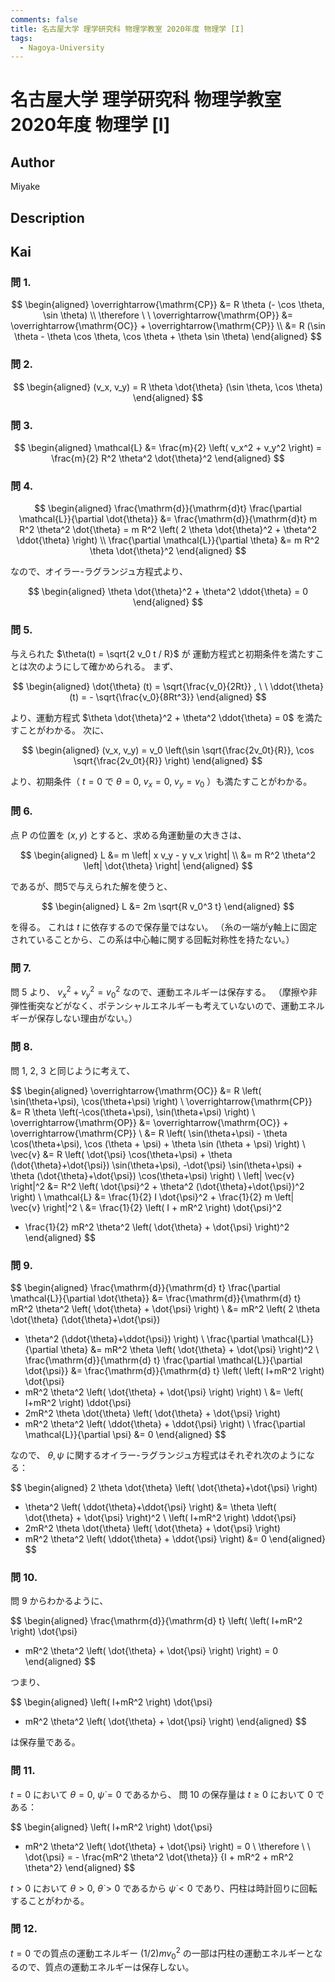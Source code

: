 ```yaml
---
comments: false
title: 名古屋大学 理学研究科 物理学教室 2020年度 物理学 [I]
tags:
  - Nagoya-University
---
```

# 名古屋大学 理学研究科 物理学教室 2020年度 物理学 \[I\]

## **Author**
Miyake

## **Description**

## **Kai**
### 問 1.

$$
  \begin{aligned}
  \overrightarrow{\mathrm{CP}}
  &= R \theta (- \cos \theta, \sin \theta)
  \\
  \therefore \ \ 
  \overrightarrow{\mathrm{OP}}
  &= \overrightarrow{\mathrm{OC}} + \overrightarrow{\mathrm{CP}}
  \\
  &= R (\sin \theta - \theta \cos \theta, \cos \theta + \theta \sin \theta)
  \end{aligned}
$$

### 問 2.

$$
  \begin{aligned}
  (v_x, v_y)
  = R \theta \dot{\theta} (\sin \theta, \cos \theta)
  \end{aligned}
$$

### 問 3.

$$
  \begin{aligned}
  \mathcal{L}
  &= \frac{m}{2} \left( v_x^2 + v_y^2 \right)
  = \frac{m}{2} R^2 \theta^2 \dot{\theta}^2
  \end{aligned}
$$

### 問 4.

$$
  \begin{aligned}
  \frac{\mathrm{d}}{\mathrm{d}t}
  \frac{\partial \mathcal{L}}{\partial \dot{\theta}}
  &= \frac{\mathrm{d}}{\mathrm{d}t} m R^2 \theta^2 \dot{\theta}
  = m R^2 \left( 2 \theta \dot{\theta}^2 + \theta^2 \ddot{\theta} \right)
  \\
  \frac{\partial \mathcal{L}}{\partial \theta}
  &= m R^2 \theta \dot{\theta}^2
  \end{aligned}
$$

なので、オイラー-ラグランジュ方程式より、

$$
  \begin{aligned}
  \theta \dot{\theta}^2 + \theta^2 \ddot{\theta} = 0
  \end{aligned}
$$

### 問 5.
与えられた $\theta(t) = \sqrt{2 v_0 t / R}$ が
運動方程式と初期条件を満たすことは次のようにして確かめられる。
まず、

$$
\begin{aligned}
\dot{\theta} (t) = \sqrt{\frac{v_0}{2Rt}}
, \ \ 
\ddot{\theta} (t) = - \sqrt{\frac{v_0}{8Rt^3}}
\end{aligned}
$$

より、運動方程式 $\theta \dot{\theta}^2 + \theta^2 \ddot{\theta} = 0$
を満たすことがわかる。
次に、

$$
\begin{aligned}
(v_x, v_y)
= v_0 \left(\sin \sqrt{\frac{2v_0t}{R}}, \cos \sqrt{\frac{2v_0t}{R}} \right)
\end{aligned}
$$

より、初期条件（ $t=0$ で $\theta = 0, \ v_x = 0, \ v_y = v_0$
）も満たすことがわかる。

### 問 6.
点 P の位置を $(x,y)$ とすると、求める角運動量の大きさは、

$$
\begin{aligned}
L
&= m \left| x v_y - y v_x \right|
\\
&= m R^2 \theta^2 \left| \dot{\theta} \right|
\end{aligned}
$$

であるが、問5で与えられた解を使うと、

$$
\begin{aligned}
L
&= 2m \sqrt{R v_0^3 t}
\end{aligned}
$$

を得る。
これは $t$ に依存するので保存量ではない。
（糸の一端がy軸上に固定されていることから、この系は中心軸に関する回転対称性を持たない。）

### 問 7.
問 5 より、 $v_x^2 + v_y^2 = v_0^2$ なので、運動エネルギーは保存する。
（摩擦や非弾性衝突などがなく、ポテンシャルエネルギーも考えていないので、運動エネルギーが保存しない理由がない。）

### 問 8.
問 1, 2, 3 と同じように考えて、

$$
\begin{aligned}
\overrightarrow{\mathrm{OC}}
&= R \left( \sin(\theta+\psi), \cos(\theta+\psi) \right)
\\
\overrightarrow{\mathrm{CP}}
&= R \theta \left(-\cos(\theta+\psi), \sin(\theta+\psi) \right)
\\
\overrightarrow{\mathrm{OP}}
&= \overrightarrow{\mathrm{OC}} + \overrightarrow{\mathrm{CP}}
\\
&= R \left( \sin(\theta+\psi) - \theta \cos(\theta+\psi),
\cos (\theta + \psi) + \theta \sin (\theta + \psi) \right)
\\
\vec{v}
&= R \left(
\dot{\psi} \cos(\theta+\psi) + \theta (\dot{\theta}+\dot{\psi}) \sin(\theta+\psi),
-\dot{\psi} \sin(\theta+\psi) + \theta (\dot{\theta}+\dot{\psi}) \cos(\theta+\psi)
\right)
\\
\left| \vec{v} \right|^2
&= R^2 \left( \dot{\psi}^2 + \theta^2 (\dot{\theta}+\dot{\psi})^2 \right)
\\
\mathcal{L}
&= \frac{1}{2} I \dot{\psi}^2 + \frac{1}{2} m \left| \vec{v} \right|^2
\\
&= \frac{1}{2} \left( I + mR^2 \right) \dot{\psi}^2
+ \frac{1}{2} mR^2 \theta^2 \left( \dot{\theta} + \dot{\psi} \right)^2
\end{aligned}
$$

### 問 9.

$$
\begin{aligned}
\frac{\mathrm{d}}{\mathrm{d} t}
\frac{\partial \mathcal{L}}{\partial \dot{\theta}}
&= \frac{\mathrm{d}}{\mathrm{d} t}
mR^2 \theta^2 \left( \dot{\theta} + \dot{\psi} \right)
\\
&= mR^2 \left( 2 \theta \dot{\theta} (\dot{\theta}+\dot{\psi})
+ \theta^2 (\ddot{\theta}+\ddot{\psi}) \right)
\\
\frac{\partial \mathcal{L}}{\partial \theta}
&= mR^2 \theta \left( \dot{\theta} + \dot{\psi} \right)^2
\\
\frac{\mathrm{d}}{\mathrm{d} t}
\frac{\partial \mathcal{L}}{\partial \dot{\psi}}
&= \frac{\mathrm{d}}{\mathrm{d} t}
\left( \left( I+mR^2 \right) \dot{\psi}
+ mR^2 \theta^2 \left( \dot{\theta} + \dot{\psi} \right) \right)
\\
&= \left( I+mR^2 \right) \ddot{\psi}
+ 2mR^2 \theta \dot{\theta} \left( \dot{\theta} + \dot{\psi} \right)
+ mR^2 \theta^2 \left( \ddot{\theta} + \ddot{\psi} \right)
\\
\frac{\partial \mathcal{L}}{\partial \psi}
&= 0
\end{aligned}
$$

なので、 $\theta, \psi$ に関するオイラー-ラグランジュ方程式はそれぞれ次のようになる：

$$
\begin{aligned}
2 \theta \dot{\theta} \left( \dot{\theta}+\dot{\psi} \right)
+ \theta^2 \left( \ddot{\theta}+\ddot{\psi} \right)
&= \theta \left( \dot{\theta} + \dot{\psi} \right)^2
\\
\left( I+mR^2 \right) \ddot{\psi}
+ 2mR^2 \theta \dot{\theta} \left( \dot{\theta} + \dot{\psi} \right)
+ mR^2 \theta^2 \left( \ddot{\theta} + \ddot{\psi} \right)
&= 0
\end{aligned}
$$

### 問 10.
問 9 からわかるように、

$$
\begin{aligned}
\frac{\mathrm{d}}{\mathrm{d} t}
\left( \left( I+mR^2 \right) \dot{\psi}
+ mR^2 \theta^2 \left( \dot{\theta} + \dot{\psi} \right) \right)
= 0
\end{aligned}
$$

つまり、

$$
\begin{aligned}
\left( I+mR^2 \right) \dot{\psi}
+ mR^2 \theta^2 \left( \dot{\theta} + \dot{\psi} \right)
\end{aligned}
$$

は保存量である。

### 問 11.
$t=0$ において $\theta = 0, \ \dot{\psi}=0$ であるから、
問 10 の保存量は $t \geq 0$ において $0$ である：

$$
\begin{aligned}
\left( I+mR^2 \right) \dot{\psi}
+ mR^2 \theta^2 \left( \dot{\theta} + \dot{\psi} \right)
= 0
\\
\therefore \ \ 
\dot{\psi}
= - \frac{mR^2 \theta^2 \dot{\theta}}
{I + mR^2 + mR^2 \theta^2}
\end{aligned}
$$

$t \gt 0$ において $\theta \gt 0, \ \dot{\theta} \gt 0$ であるから
$\dot{\psi} \lt 0$ であり、円柱は時計回りに回転することがわかる。

### 問 12.
$t=0$ での質点の運動エネルギー $(1/2)mv_0^2$
の一部は円柱の運動エネルギーとなるので、質点の運動エネルギーは保存しない。